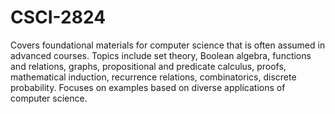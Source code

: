 # CSCI-2824

Covers foundational materials for computer science that is often assumed in advanced courses. Topics include set theory, Boolean algebra, functions and relations, graphs, propositional and predicate calculus, proofs, mathematical induction, recurrence relations, combinatorics, discrete probability. Focuses on examples based on diverse applications of computer science.
